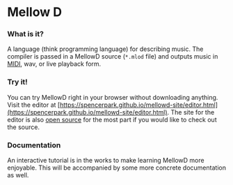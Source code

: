 Mellow D
========


### What is it?

A language (think programming language) for describing music. The compiler is passed in a MellowD source (`*.mlod` file) and outputs music in [MIDI](https://www.midi.org/), wav, or live playback form.


### Try it!

You can try MellowD right in your browser without downloading anything. Visit the editor at [https://spencerpark.github.io/mellowd-site/editor.html](https://spencerpark.github.io/mellowd-site/editor.html). The site for the editor is also [open source](https://github.com/SpencerPark/mellowd-site) for the most part if you would like to check out the source.


### Documentation

An interactive tutorial is in the works to make learning MellowD more enjoyable. This will be accompanied by some more concrete documentation as well.